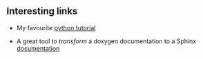 ## Interesting links

- My favourite [python tutorial](https://www.youtube.com/watch?v=bY6m6_IIN94&list=PLi01XoE8jYohWFPpC17Z-wWhPOSuh8Er-)

- A great tool to *transform* a doxygen documentation to a Sphinx [documentation](https://github.com/michaeljones/breathe)
